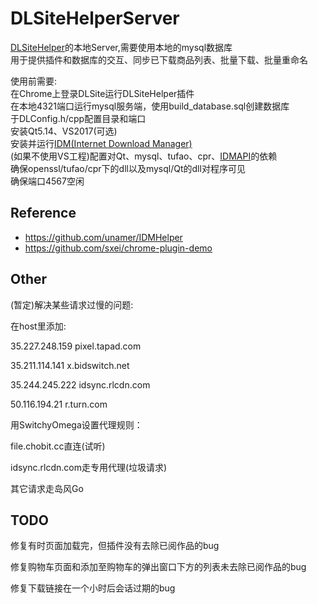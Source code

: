 # DLSiteHelperServer  
[DLSiteHelper](https://github.com/xyzkljl1/DLSiteHelper)的本地Server,需要使用本地的mysql数据库  
用于提供插件和数据库的交互、同步已下载商品列表、批量下载、批量重命名  


使用前需要:  
在Chrome上登录DLSite运行DLSiteHelper插件  
在本地4321端口运行mysql服务端，使用build_database.sql创建数据库  
于DLConfig.h/cpp配置目录和端口  
安装Qt5.14、VS2017(可选)  
安装并运行[IDM(Internet Download Manager)](http://www.internetdownloadmanager.com)  
(如果不使用VS工程)配置对Qt、mysql、tufao、cpr、[IDMAPI](http://www.internetdownloadmanager.com/support/idm_api.html)的依赖  
确保openssl/tufao/cpr下的dll以及mysql/Qt的dll对程序可见  
确保端口4567空闲  
  
## Reference  
  
* https://github.com/unamer/IDMHelper  
* https://github.com/sxei/chrome-plugin-demo  

## Other 

(暂定)解决某些请求过慢的问题:

在host里添加:

35.227.248.159 pixel.tapad.com

35.211.114.141 x.bidswitch.net

35.244.245.222 idsync.rlcdn.com

50.116.194.21 r.turn.com

用SwitchyOmega设置代理规则：

file.chobit.cc直连(试听)

idsync.rlcdn.com走专用代理(垃圾请求)

其它请求走岛风Go


## TODO

修复有时页面加载完，但插件没有去除已阅作品的bug

修复购物车页面和添加至购物车的弹出窗口下方的列表未去除已阅作品的bug

修复下载链接在一个小时后会话过期的bug